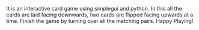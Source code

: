 It is an interactive card game using simplegui and python. In this all the cards are laid facing downwards, two cards are flipped facing upwards at a time. Finish the game by turning over all the matching pairs. Happy Playing!
